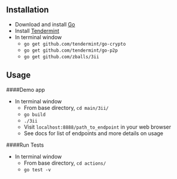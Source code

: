 ## Installation
- Download and install [Go](https://golang.org/dl/)
- Install [Tendermint](https://github.com/tendermint/tendermint/wiki/Installation)
- In terminal window
	- `go get github.com/tendermint/go-crypto` 
	- `go get github.com/tendermint/go-p2p`
	- `go get github.com/zballs/3ii`

## Usage
####Demo app
- In terminal window
  - From base directory, `cd main/3ii/`
  - `go build` 
  - `./3ii`
  - Visit `localhost:8888/path_to_endpoint` in your web browser
  - See docs for list of endpoints and more details on usage


####Run Tests
- In terminal window 
  - From base directory, `cd actions/`
  - `go test -v`
